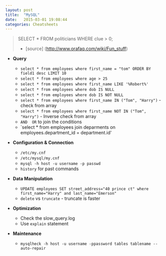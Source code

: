 ```yaml
---
layout: post
title:  "MySQL"
date:   2015-03-01 19:08:44
categories: Cheatsheets
---
```

> SELECT * FROM politicians WHERE clue > 0;
> - [source] (http://www.orafaq.com/wiki/Fun_stuff)

* __Query__
  * `select * from employees where first_name = "tom" ORDER BY field1 desc LIMIT 10`
  * `select * from employees where age > 25`
  * `select * from employees where first_name LIKE '%Robert%'`
  * `select * from employees where dob IS NULL`
  * `select * from employees where dob IS NOT NULL`
  * `select * from employees where first_name IN ("Tom", "Harry")` - check from array 
  * `select * from employees where first_name NOT IN ("Tom", "Harry")` - Inverse check from array
  * `AND  OR` to join the conditions
  * `select * from employees join deparments on employees.department_id = department.id'

* __Configuration & Connection__
  * `/etc/my.cnf`
  * `/etc/mysql/my.cnf`
  * `mysql -h host -u username -p passwd`
  * `history` for past commands

* __Data Manipulation__
  * `UPDATE employees SET street_address="40 prince ct" where first_name="Harry" and last_name="Emerson"`
  * `delete` vs `truncate` - truncate is faster

* __Optimization__
  * Check the slow_query.log
  * Use `explain` statement

* __Maintenance__
  * `mysqlheck -h host -u username -ppassword tables tablename --auto-repair`



